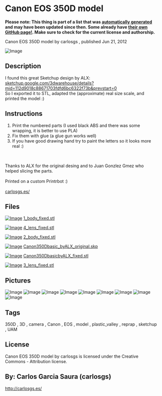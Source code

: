 Canon EOS 350D model
===============
**Please note: This thing is part of a list that was [automatically generated](https://github.com/carlosgs/export-things) and may have been updated since then. Some already have [their own GitHub page!](https://github.com/carlosgs?tab=repositories). Make sure to check for the current license and authorship.**  

Canon EOS 350D model  by carlosgs , published Jun 21, 2012

![Image](img/Canon350DbasicbyALX_fixed_display_large.jpg)

Description
--------
I found this great Sketchup design by ALX: <a href="http://sketchup.google.com/3dwarehouse/details?mid=112d9018c88671703fdfd6bc6322f73b&amp;prevstart=0" target="_blank" rel="nofollow">sketchup.google.com/3dwarehouse/details?mid=112d9018c88671703fdfd6bc6322f73b&amp;prevstart=0</a><br />
So I exported it to STL, adapted the (approximate) real size scale, and printed the model :)

Instructions
--------
1) Print the numbered parts (I used black ABS and there was some wrapping, it is better to use PLA)<br />
2) Fix them with glue (a glue gun works well)<br />
3) If you have good drawing hand try to paint the letters so it looks more real :)<br />
<br />
<br />
Thanks to ALX for the original desing and to Juan Gonzlez Gmez who helped slicing the parts.<br />
<br />
Printed on a custom Printrbot :)<br />
<br />
<a href="http://www.carlosgs.es/" target="_blank" rel="nofollow">carlosgs.es/</a>

Files
--------
[![Image](img/1_body_fixed_preview_tinycard.jpg)](1_body_fixed.stl)
 [ 1_body_fixed.stl](1_body_fixed.stl)  

[![Image](img/4_lens_fixed_preview_tinycard.jpg)](4_lens_fixed.stl)
 [ 4_lens_fixed.stl](4_lens_fixed.stl)  

[![Image](img/2_body_fixed_preview_tinycard.jpg)](2_body_fixed.stl)
 [ 2_body_fixed.stl](2_body_fixed.stl)  

[![Image](img/Gears_preview_tinycard.jpg)](Canon350Dbasic_byALX_original.skp)
 [ Canon350Dbasic_byALX_original.skp](Canon350Dbasic_byALX_original.skp)  

[![Image](img/Canon350DbasicbyALX_fixed_preview_tinycard.jpg)](Canon350DbasicbyALX_fixed.stl)
 [ Canon350DbasicbyALX_fixed.stl](Canon350DbasicbyALX_fixed.stl)  

[![Image](img/3_lens_fixed_preview_tinycard.jpg)](3_lens_fixed.stl)
 [ 3_lens_fixed.stl](3_lens_fixed.stl)  



Pictures
--------
![Image](img/4_lens_fixed_display_large.jpg)
![Image](img/3_lens_fixed_display_large.jpg)
![Image](img/2012-06-21_22.47.29_display_large.jpg)
![Image](img/2012-06-21_22.47.45_display_large.jpg)
![Image](img/2012-06-21_22.48.22_display_large.jpg)
![Image](img/2012-06-21_19.32.34_display_large.jpg)
![Image](img/2_body_fixed_display_large.jpg)
![Image](img/1_body_fixed_display_large.jpg)
![Image](img/2012-06-21_18.29.00_display_large.jpg)


Tags
--------
350D , 3D , camera , Canon , EOS , model , plastic_valley , reprap , sketchup , UAM  

  

License
--------
Canon EOS 350D model by carlosgs is licensed under the Creative Commons - Attribution license.  



By: Carlos Garcia Saura (carlosgs)
--------
<http://carlosgs.es/>